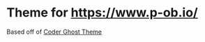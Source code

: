 # Theme for https://www.p-ob.io/

Based off of [Coder Ghost Theme](https://github.com/mbejda/CoderGhostTheme)
